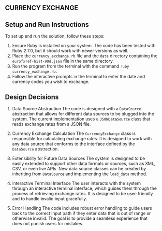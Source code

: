 ## CURRENCY EXCHANGE 

## Setup and Run Instructions

To set up and run the solution, follow these steps:

1. Ensure Ruby is installed on your system. The code has been tested with Ruby 2.7.0, but it should work with newer versions as well.
2. Place the `currency_exchange.rb` file and the `data` directory containing the `eurofxref-hist-90d.json` file in the same directory.
3. Run the program from the terminal with the command `ruby currency_exchange.rb`.
4. Follow the interactive prompts in the terminal to enter the date and currency codes you wish to exchange.

##  Design Decisions

1. Data Source Abstraction
The code is designed with a `DataSource` abstraction that allows for different data sources to be plugged into the system. The current implementation uses a `JSONDataSource` class that reads exchange rates from a JSON file.

2. Currency Exchange Calculation
The `CurrencyExchange` class is responsible for calculating exchange rates. It is designed to work with any data source that conforms to the interface defined by the `DataSource` abstraction.

3. Extensibility for Future Data Sources
The system is designed to be easily extended to support other data formats or sources, such as XML, CSV, or even live APIs. New data source classes can be created by inheriting from `DataSource` and implementing the `load_data` method.

4. Interactive Terminal Interface
The user interacts with the system through an interactive terminal interface, which guides them through the process of retrieving exchange rates. It is designed to be user-friendly and to handle invalid input gracefully.

5. Error Handling
The code includes robust error handling to guide users back to the correct input path if they enter data that is out of range or otherwise invalid. The goal is to provide a seamless experience that does not punish users for mistakes.
